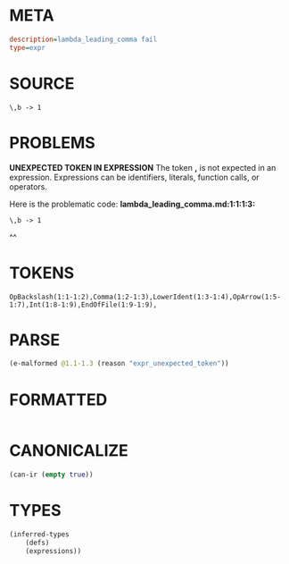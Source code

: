 # META
~~~ini
description=lambda_leading_comma fail
type=expr
~~~
# SOURCE
~~~roc
\,b -> 1
~~~
# PROBLEMS
**UNEXPECTED TOKEN IN EXPRESSION**
The token **\,** is not expected in an expression.
Expressions can be identifiers, literals, function calls, or operators.

Here is the problematic code:
**lambda_leading_comma.md:1:1:1:3:**
```roc
\,b -> 1
```
^^


# TOKENS
~~~zig
OpBackslash(1:1-1:2),Comma(1:2-1:3),LowerIdent(1:3-1:4),OpArrow(1:5-1:7),Int(1:8-1:9),EndOfFile(1:9-1:9),
~~~
# PARSE
~~~clojure
(e-malformed @1.1-1.3 (reason "expr_unexpected_token"))
~~~
# FORMATTED
~~~roc

~~~
# CANONICALIZE
~~~clojure
(can-ir (empty true))
~~~
# TYPES
~~~clojure
(inferred-types
	(defs)
	(expressions))
~~~
